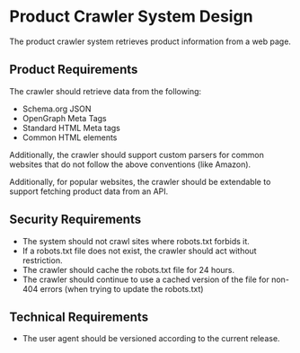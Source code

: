 # Product Crawler System Design

The product crawler system retrieves product information from a web page.

## Product Requirements

The crawler should retrieve data from the following:

- Schema.org JSON
- OpenGraph Meta Tags
- Standard HTML Meta tags
- Common HTML elements

Additionally, the crawler should support custom parsers for common websites that do not follow the above conventions (like Amazon).

Additionally, for popular websites, the crawler should be extendable to support fetching product data from an API.

## Security Requirements

- The system should not crawl sites where robots.txt forbids it.
- If a robots.txt file does not exist, the crawler should act without restriction.
- The crawler should cache the robots.txt file for 24 hours.
- The crawler should continue to use a cached version of the file for non-404 errors (when trying to update the robots.txt)

## Technical Requirements

- The user agent should be versioned according to the current release.
